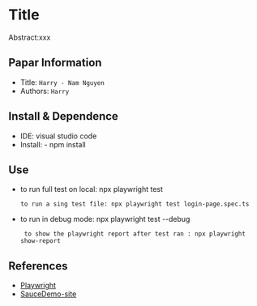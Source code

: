 Title
===
Abstract:xxx
## Papar Information
- Title:  `Harry - Nam Nguyen`
- Authors:  `Harry`

## Install & Dependence
- IDE: visual studio code
- Install: - npm install

## Use
- to run full test on local: npx playwright test
  ```
  to run a sing test file: npx playwright test login-page.spec.ts
  ```
- to run in debug mode: npx playwright test --debug
  ```
   to show the playwright report after test ran : npx playwright show-report
  ```
## References
- [Playwright](https://playwright.dev/)
- [SauceDemo-site](https://www.saucedemo.com/)